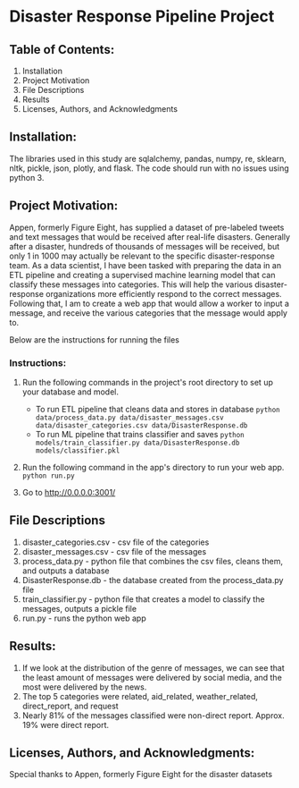 # Disaster Response Pipeline Project

## Table of Contents:

1. Installation
2. Project Motivation
3. File Descriptions
4. Results
5. Licenses, Authors, and Acknowledgments

## Installation:

The libraries used in this study are sqlalchemy, pandas, numpy, re, sklearn, nltk, pickle, json, plotly, and flask. The code should run with no issues using python 3.

## Project Motivation:

Appen, formerly Figure Eight, has supplied a dataset of pre-labeled tweets and text messages that would be received after real-life disasters. Generally after a disaster, hundreds of thousands of messages will be received, but only 1 in 1000 may actually be relevant to the specific disaster-response team. As a data scientist, I have been tasked with preparing the data in an ETL pipeline and creating a supervised machine learning model that can classify these messages into categories. This will help the various disaster-response organizations more efficiently respond to the correct messages. Following that, I am to create a web app that would allow a worker to input a message, and receive the various categories that the message would apply to.

Below are the instructions for running the files

### Instructions:
1. Run the following commands in the project's root directory to set up your database and model.

    - To run ETL pipeline that cleans data and stores in database
        `python data/process_data.py data/disaster_messages.csv data/disaster_categories.csv data/DisasterResponse.db`
    - To run ML pipeline that trains classifier and saves
        `python models/train_classifier.py data/DisasterResponse.db models/classifier.pkl`

2. Run the following command in the app's directory to run your web app.
    `python run.py`

3. Go to http://0.0.0.0:3001/

## File Descriptions

1. disaster_categories.csv - csv file of the categories 
2. disaster_messages.csv - csv file of the messages
3. process_data.py - python file that combines the csv files, cleans them, and outputs a database
4. DisasterResponse.db - the database created from the process_data.py file
5. train_classifier.py - python file that creates a model to classify the messages, outputs a pickle file
6. run.py - runs the python web app

## Results:

1. If we look at the distribution of the genre of messages, we can see that the least amount of messages were delivered by social media, and the most were delivered by the news.
2. The top 5 categories were related, aid_related, weather_related, direct_report, and request
3. Nearly 81% of the messages classified were non-direct report. Approx. 19% were direct report.

## Licenses, Authors, and Acknowledgments:

Special thanks to Appen, formerly Figure Eight for the disaster datasets





